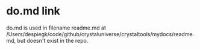 # do.md link 
do.md is used in filename readme.md at /Users/despiegk/code/github/crystaluniverse/crystaltools/mydocs/readme.md, but doesn't exist in the repo.

